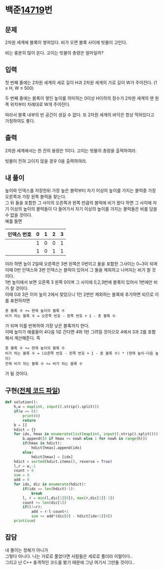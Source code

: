 # 백준[14719](https://www.acmicpc.net/problem/14719)번
## 문제
2차원 세계에 블록이 쌓여있다. 비가 오면 블록 사이에 빗물이 고인다.

비는 충분히 많이 온다. 고이는 빗물의 총량은 얼마일까?

## 입력
첫 번째 줄에는 2차원 세계의 세로 길이 H과 2차원 세계의 가로 길이 W가 주어진다. (1 ≤ H, W ≤ 500)

두 번째 줄에는 블록이 쌓인 높이를 의미하는 0이상 H이하의 정수가 2차원 세계의 맨 왼쪽 위치부터 차례대로 W개 주어진다.

따라서 블록 내부의 빈 공간이 생길 수 없다. 또 2차원 세계의 바닥은 항상 막혀있다고 가정하여도 좋다.

## 출력
2차원 세계에서는 한 칸의 용량은 1이다. 고이는 빗물의 총량을 출력하여라.

빗물이 전혀 고이지 않을 경우 0을 출력하여라.

## 내 풀이
높이와 인덱스를 저장한뒤 가장 높은 블럭부터 자기 이상의 높이를 가지는 블럭중 가장 오른쪽과 가장 왼쪽 블럭을 찾는다.  
그 뒤 둘을 포함한 그 사이의 오른쪽과 왼쪽 만큼의 블럭에 비가 왔다 하면 그 사이에 자기 이상의 높이의 블럭들이 다 들어가서 자기 이상의 높이를 가지는 블럭들은 비를 담을 수 없을 것이다.  
예를 들면 
 
|인덱스 번호|0|1|2|3|
|-|-|-|-|-|
| |1|0|0|1|
| |1|0|1|1|


이라 하면 높이 2일때 오른쪽은 3번 왼쪽은 0번이고 둘을 포함한 그사이는 0~3이 되며 이때 0번 인덱스와 3번 인덱스는 블럭이 있어서 그 둘을 제외하고 나머지는 비가 찰 것이다.  
1번 높이에서 보면 오른쪽 3 왼쪽 0이며 그 사이에 0,2,3번에 블록이 있어서 1번에만 비가 찰 것이다.  
이때 0과 3은 이미 높이 2에서 찾았으니 1인 2번만 제외하는 블록에 추가하면 되므로 이를 표현하자면

    총 블록 수 += 현재 높이의 블록 수
    비가 차는 블록 수 = 오른쪽 번호 - 왼쪽 번호 + 1 - 총 블록 수

가 되며 이를 반복하여 가장 낮은 블록까지 한다.  
이때 높이가 예를들어 4다음 1로 간다면 4와 1만 그려질 것이으모 4에서 3과 2를 포함해서 계산해준다. 즉

    총 블록 수 += 현재 높이의 블록 수
    비가 차는 블록 수 = (오른쪽 번호 - 왼쪽 번호 + 1 - 총 블록 수) * (현재 높이-다음 높이)
    전체 비가 차는 블록 수 += 비가 차는 블록 수

가 될 것이다.

## 구현([전체 코드 파일](./c.py))
``` python
def solution():
    h,w = map(int, input().strip().split())
    if(w == 0):
        print(0)
        return
    b = []
    hdict = {}
    for idx, hmax in enumerate(list(map(int, input().strip().split()))):
        b.append([0 if hmax <= nowh else 1 for nowh in range(h)])
        if(hmax in hdict):
            hdict[hmax].append(idx)
        else:
            hdict[hmax] = [idx]
    hdict = sorted(hdict.items(), reverse = True)
    l,r = w,-1
    count = 0
    sum = 0
    add = 0
    for idx, dic in enumerate(hdict):
        if(idx == len(hdict)-1):
            break
        l, r = min(l,dic[1][0]), max(r,dic[1][-1])
        count += len(dic[1])
        if(l!=r):
            add = r-l-count+1
            sum += add*(dic[0] - hdict[idx+1][0])
    print(sum)
```

## 잡담
내 풀이는 정해가 아니가  
그렇다 아니다. 나는 가로로 풀었다면 사람들은 세로로 풀더라 이말이다..  
그리고 난 C++ 충격적인 코드를 봤기 때문에 그냥 여기서 그만둘 것이다..